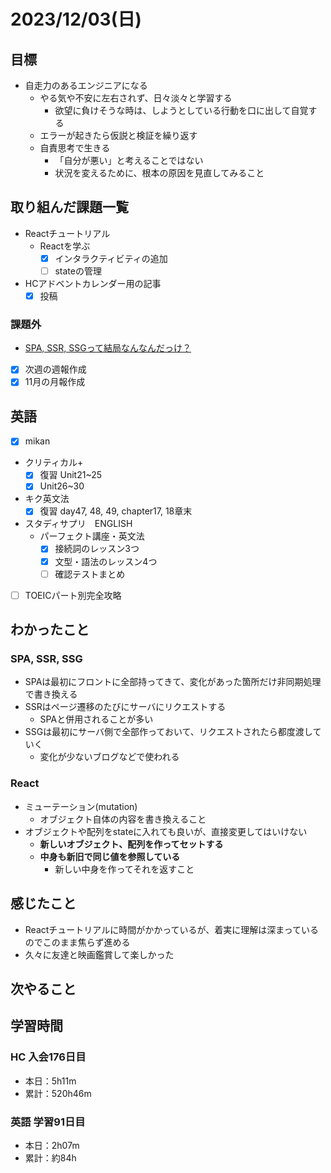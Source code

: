 # 2023/12/03(日)

## 目標

- 自走力のあるエンジニアになる
  - やる気や不安に左右されず、日々淡々と学習する
    - 欲望に負けそうな時は、しようとしている行動を口に出して自覚する
  - エラーが起きたら仮説と検証を繰り返す
  - 自責思考で生きる
    - 「自分が悪い」と考えることではない
    - 状況を変えるために、根本の原因を見直してみること

## 取り組んだ課題一覧

- Reactチュートリアル
  - Reactを学ぶ
    - [x] インタラクティビティの追加
    - [ ] stateの管理

- HCアドベントカレンダー用の記事
  - [x] 投稿

### 課題外

- [SPA, SSR, SSGって結局なんなんだっけ？](https://zenn.dev/rinda_1994/articles/e6d8e3150b312d)

- [x] 次週の週報作成
- [x] 11月の月報作成

## 英語

- [x] mikan
- クリティカル+
  - [x] 復習 Unit21~25
  - [x] Unit26~30

- キク英文法
  - [x] 復習 day47, 48, 49, chapter17, 18章末

- スタディサプリ　ENGLISH
  - パーフェクト講座・英文法
    - [x] 接続詞のレッスン3つ
    - [x] 文型・語法のレッスン4つ
    - [ ] 確認テストまとめ

- [ ] TOEICパート別完全攻略

## わかったこと

### SPA, SSR, SSG

- SPAは最初にフロントに全部持ってきて、変化があった箇所だけ非同期処理で書き換える
- SSRはページ遷移のたびにサーバにリクエストする
  - SPAと併用されることが多い
- SSGは最初にサーバ側で全部作っておいて、リクエストされたら都度渡していく
  - 変化が少ないブログなどで使われる

### React

- ミューテーション(mutation)
  - オブジェクト自体の内容を書き換えること
- オブジェクトや配列をstateに入れても良いが、直接変更してはいけない
  - **新しいオブジェクト、配列を作ってセットする**
  - **中身も新旧で同じ値を参照している**
    - 新しい中身を作ってそれを返すこと

## 感じたこと

- Reactチュートリアルに時間がかかっているが、着実に理解は深まっているのでこのまま焦らず進める
- 久々に友達と映画鑑賞して楽しかった

## 次やること

## 学習時間

### HC 入会176日目

- 本日：5h11m
- 累計：520h46m

### 英語 学習91日目

- 本日：2h07m
- 累計：約84h
